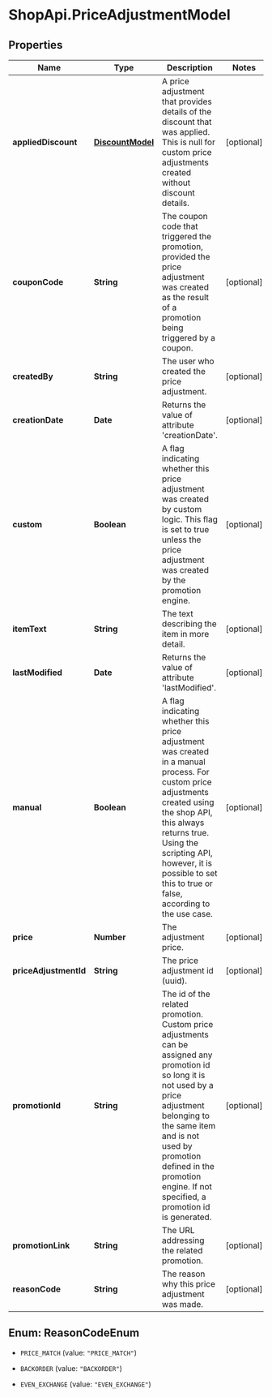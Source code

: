 # ShopApi.PriceAdjustmentModel

## Properties
Name | Type | Description | Notes
------------ | ------------- | ------------- | -------------
**appliedDiscount** | [**DiscountModel**](DiscountModel.md) | A price adjustment that provides details of the discount that was applied.  This is null for custom price adjustments created  without discount details. | [optional] 
**couponCode** | **String** | The coupon code that triggered the promotion, provided  the price adjustment was created as the result of a promotion  being triggered by a coupon. | [optional] 
**createdBy** | **String** | The user who created the price adjustment. | [optional] 
**creationDate** | **Date** | Returns the value of attribute &#39;creationDate&#39;. | [optional] 
**custom** | **Boolean** | A flag indicating whether this price adjustment was created by custom logic. This flag is  set to true unless the price adjustment was created by the promotion engine. | [optional] 
**itemText** | **String** | The text describing the item in more detail. | [optional] 
**lastModified** | **Date** | Returns the value of attribute &#39;lastModified&#39;. | [optional] 
**manual** | **Boolean** | A flag indicating whether this price adjustment was created in a manual process.    For custom price adjustments created using the shop API, this always  returns true. Using the scripting API, however, it is possible to set this to true  or false, according to the use case. | [optional] 
**price** | **Number** | The adjustment price. | [optional] 
**priceAdjustmentId** | **String** | The price adjustment id (uuid). | [optional] 
**promotionId** | **String** | The id of the related promotion. Custom price adjustments  can be assigned any promotion id so long it is not  used by a price adjustment belonging to the same item  and is not used by promotion defined in the promotion engine.  If not specified, a promotion id is generated. | [optional] 
**promotionLink** | **String** | The URL addressing the related promotion. | [optional] 
**reasonCode** | **String** | The reason why this price adjustment was made. | [optional] 


<a name="ReasonCodeEnum"></a>
## Enum: ReasonCodeEnum


* `PRICE_MATCH` (value: `"PRICE_MATCH"`)

* `BACKORDER` (value: `"BACKORDER"`)

* `EVEN_EXCHANGE` (value: `"EVEN_EXCHANGE"`)




